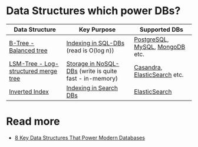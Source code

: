 # Data Structures which power DBs?

| Data Structure                                     | Key Purpose                                                                  | Supported DBs                                                                                                                    |
|----------------------------------------------------|------------------------------------------------------------------------------|----------------------------------------------------------------------------------------------------------------------------------|
| [B-Tree - Balanced tree](Indexing/BTree.md)        | [Indexing in SQL-DBs](Indexing/Readme.md) (read is O(log n))                 | [PostgreSQL, MySQL](../7_SQL-Databases/Readme.md), [MongoDB](../10_Document-Databases/MongoDB/Readme.md) etc.                 |
| [LSM-Tree - Log-structured merge tree](LSMTree.md) | [Storage in NoSQL-DBs](Indexing/Readme.md) (write is quite fast - in-memory) | [Casandra](../11_WideColumn-Databases/ApacheCasandra.md), [ElasticSearch](../9_Search-Databases/ElasticSearch/Readme.md) etc. |
| [Inverted Index](InvertedIndex.md)                 | [Indexing in Search DBs](../9_Search-Databases/Readme.md)                      | [ElasticSearch](../9_Search-Databases/ElasticSearch/Readme.md)                                                                     |

# Read more
- [8 Key Data Structures That Power Modern Databases](https://www.youtube.com/watch?v=W_v05d_2RTo)